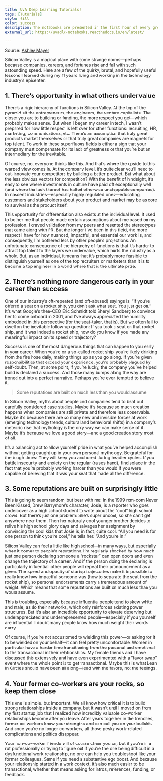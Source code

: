 ```yaml
---
title: UvA Deep Learning Tutorials!
tags: [Tutorials]
style: fill
color: success
description: The notebooks are presented in the first hour of every group tutorial session. During the tutorial sessions, we will present the content and explain the implementation of the notebooks.
external_url: https://uvadlc-notebooks.readthedocs.io/en/latest/

---
```


Source: [Ashley Mayer](https://medium.com/s/story/four-lessons-after-eleven-years-in-silicon-valley-d87507b7a4f6)

Silicon Valley is a magical place with some strange norms—perhaps because companies, careers, and fortunes rise and fall with such astounding speed. Here are a few of the quirky, brutal, and hopefully useful lessons I learned during my 11 years living and working in the technology industry’s epicenter.

## 1. There’s opportunity in what others undervalue

There’s a rigid hierarchy of functions in Silicon Valley. At the top of the pyramid sit the entrepreneurs, the engineers, the venture capitalists. The closer you are to building or funding, the more respect you get—which probably makes sense. But when I began my career in tech, I wasn’t prepared for how little respect is left over for other functions: recruiting, HR, marketing, communications, etc. There’s an assumption that truly great products market themselves or that truly great companies are magnets for top talent. To work in these superfluous fields is either a sign that your company must compensate for its lack of greatness or that you’re but an intermediary for the inevitable.

Of course, not everyone thinks like this. And that’s where the upside to this warped view comes in. At the company level, it’s quite clear you’ll need to out-innovate your competitors by building a better product. But what about the less obvious vectors for competition? With the benefit of hindsight, it’s easy to see where investments in culture have paid off exceptionally well (and where the lack thereof has halted otherwise unstoppable companies). In nascent industries—especially highly regulated ones—educating customers and stakeholders about your product and market may be as core to survival as the product itself.

This opportunity for differentiation also exists at the individual level. It used to bother me that people made certain assumptions about me based on my profession. I craved validation from my peers and resented the stereotypes that came along with PR. But the longer I’ve been in this field, the more respect I have for how nuanced, impactful, and essential our work is, and consequently, I’m bothered less by other people’s projections. An unfortunate consequence of the hierarchy of functions is that it’s harder to attract top talent to the layers we undervalue, which hurts the industry as a whole. But, as an individual, it means that it’s probably more feasible to distinguish yourself as one of the top recruiters or marketers than it is to become a top engineer in a world where that is the ultimate prize.

## 2. There’s nothing more dangerous early in your career than success

One of our industry’s oft-repeated (and oft-abused) sayings is, “If you’re offered a seat on a rocket ship, you don’t ask what seat. You just get on.” It’s what Google’s then-CEO Eric Schmidt told Sheryl Sandberg to convince her to come onboard in 2001, and I’ve always appreciated the humility embedded in this perspective (for the seat-taker, that is). But we often fail to dwell on the inevitable follow-up question: If you took a seat on that rocket ship, and it was indeed a rocket ship, how do you know if you made any meaningful impact on its speed or trajectory?

Success is one of the most dangerous things that can happen to you early in your career. When you’re on a so-called rocket ship, you’re likely drinking from the fire hose daily, making things up as you go along. If you’re given responsibilities that exceed your experience, you’re probably plagued by self-doubt. Then, at some point, if you’re lucky, the company you’ve helped build is declared a success. And those many bumps along the way are ironed out into a perfect narrative. Perhaps you’re even tempted to believe it.

> Some reputations are built on much less than you would assume.

In Silicon Valley, myths about people and companies tend to beat out carefully considered case studies. Maybe it’s because so much creation happens when companies are still private and therefore less observable. Maybe it’s because there are so many new and invisible forces at work (emerging technology trends, cultural and behavioral shifts) in a company’s meteoric rise that mythology is the only way we can make sense of it. Maybe it’s because we love a good story—and a good creation story most of all.

It’s a balancing act to allow yourself pride in what you’ve helped accomplish without getting caught up in your own personal mythology. Be grateful for the tough times: They will keep you anchored during headier cycles. If you battle insecurity and anxiety on the regular (raises hand), find solace in the fact that you’re probably working harder than you would if you were capable of believing that it was your seat that made all the difference.

## 3. Some reputations are built on surprisingly little

This is going to seem random, but bear with me: In the 1999 rom-com Never Been Kissed, Drew Barrymore’s character, Josie, is a reporter who goes undercover as a high school student to write about the “cool” high school crowd. But there’s just one problem: She’s super uncool, so she can’t get anywhere near them. Then her naturally cool younger brother decides to relive his high school glory days and salvages her assignment by convincing the cool kids that Josie is, in fact, quite cool. “All you need is for one person to think you’re cool,” he tells her. “And you’re in.”

Silicon Valley can feel a little like high school—in many ways, but especially when it comes to people’s reputations. I’m regularly shocked by how much just one person declaring someone a “rockstar” can open doors and even change the trajectory of a career. And if the person doing the declaring is particularly influential, other people will repeat their pronouncement as a given. The speed and opacity of startup trajectories make it impossible to really know how impactful someone was (how to separate the seat from the rocket ship), so personal endorsements carry a tremendous amount of weight. Which means that some reputations are built on much less than you would assume.

This is troubling, especially because influential people tend to skew white and male, as do their networks, which only reinforces existing power structures. But it’s also an incredible opportunity to elevate deserving but underappreciated and underrepresented people—especially if you yourself are influential. I doubt many people know how much weight their words carry.

Of course, if you’re not accustomed to wielding this power—or asking for it to be wielded on your behalf—it can feel pretty uncomfortable. Women in particular have a harder time transitioning from the personal and emotional to the transactional in their relationships. My female friends and I have discussed this extensively and have even experimented with a “favor swap” event where the whole point is to get transactional. Maybe this is what Lean In Circles should have been all along—lead with the favors, not the feelings.

## 4. Your former co-workers are your rocks, so keep them close

This one is simple, but important. We all know how critical it is to build strong relationships inside a company, but it wasn’t until I moved on from my first startup job that I realized how incredibly valuable co-worker relationships become after you leave. After years together in the trenches, former co-workers know your strengths and can call you on your bullshit. And once you’re no longer co-workers, all those pesky work-related complications and politics disappear.

Your non-co-worker friends will of course cheer you on, but if you’re in a rut professionally or trying to figure out if you’re the one being difficult in a dysfunctional work relationship, no one can help you troubleshoot like your former colleagues. Same if you need a substantive ego boost. And because your relationship started in a work context, it’s also much easier to be transactional, whether that means asking for intros, references, funding, or feedback.